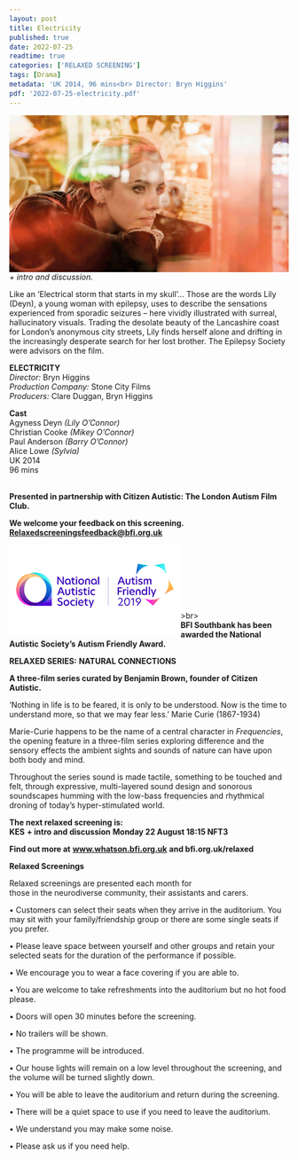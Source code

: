 ```yaml
---
layout: post
title: Electricity
published: true
date: 2022-07-25
readtime: true
categories: ['RELAXED SCREENING']
tags: [Drama]
metadata: 'UK 2014, 96 mins<br> Director: Bryn Higgins'
pdf: '2022-07-25-electricity.pdf'
---
```


<img style="float: left;" src="/img/Electricity.png"><br><br>

_+ intro and discussion._

Like an ‘Electrical storm that starts in my skull’... Those are the words Lily (Deyn), a young woman with epilepsy, uses to describe the sensations experienced from sporadic seizures – here vividly illustrated with surreal, hallucinatory visuals. Trading the desolate beauty of the Lancashire coast for London’s anonymous city streets, Lily finds herself alone and drifting in the increasingly desperate search for her lost brother. 
The Epilepsy Society were advisors on the film.
<br>

**ELECTRICITY**<br>
_Director:_ Bryn Higgins  
_Production Company:_ Stone City Films  
_Producers:_ Clare Duggan, Bryn Higgins  

**Cast**  
Agyness Deyn _(Lily O’Connor)_  
Christian Cooke _(Mikey O’Connor)_  
Paul Anderson _(Barry O’Connor)_  
Alice Lowe _(Sylvia)_  
UK 2014  
96 mins  
<br>

**Presented in partnership with Citizen Autistic: The London Autism Film Club.**

**We welcome your feedback on this screening. Relaxedscreeningsfeedback@bfi.org.uk**


<img style="float: left;" src="/img/autistic_society.png"><br><br><br><br><br><br><br>>br><br>
**BFI Southbank has been awarded the National Autistic Society’s Autism Friendly Award.**

**RELAXED SERIES:**
**NATURAL CONNECTIONS**<br>

**A three-film series curated by Benjamin Brown, founder of Citizen Autistic.**<br>

‘Nothing in life is to be feared, it is only to be understood. Now is the time to understand more, so that we may fear less.’  Marie Curie (1867-1934)

Marie-Curie happens to be the name of a central character in _Frequencies_, the opening feature in a three-film series exploring difference and the sensory effects the ambient sights and sounds of nature can have upon both body and mind.

Throughout the series sound is made tactile, something to be touched and felt, through expressive, multi-layered sound design and sonorous soundscapes humming with the low-bass frequencies and rhythmical droning of today’s hyper-stimulated world.

**The next relaxed screening is:**<br>
**KES**
**+ intro and discussion**
**Monday 22 August 18:15 NFT3**

**Find out more at**
**www.whatson.bfi.org.uk**
**and bfi.org.uk/relaxed**

**Relaxed Screenings**<br>

Relaxed screenings are presented each month for  
those in the neurodiverse community, their assistants and carers.

• Customers can select their seats when they arrive in the auditorium. You may sit with your family/friendship group or there are some single seats if you prefer.

• Please leave space between yourself and other groups and retain your selected seats for the duration of the performance if possible.

• We encourage you to wear a face covering if you are  able to.

• You are welcome to take refreshments into the auditorium but no hot food please.

• Doors will open 30 minutes before the screening.

• No trailers will be shown.

• The programme will be introduced.

• Our house lights will remain on a low level throughout the screening, and the volume will be turned slightly down.

• You will be able to leave the auditorium and return during the screening.

• There will be a quiet space to use if you need to leave the auditorium.

• We understand you may make some noise.

• Please ask us if you need help.
